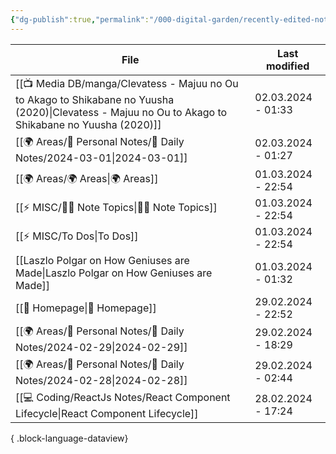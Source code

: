 ```yaml
---
{"dg-publish":true,"permalink":"/000-digital-garden/recently-edited-notes/","dgPassFrontmatter":true,"noteIcon":"3","created":"2023-12-14T09:05:52.599+05:30","updated":"2023-12-14T09:12:44.868+05:30"}
---
```


| File                                                                                                                                                    | Last modified      |
| ------------------------------------------------------------------------------------------------------------------------------------------------------- | ------------------ |
| [[📺 Media DB/manga/Clevatess - Majuu no Ou to Akago to Shikabane no Yuusha (2020)\|Clevatess - Majuu no Ou to Akago to Shikabane no Yuusha (2020)]] | 02.03.2024 - 01:33 |
| [[🌍 Areas/📧 Personal Notes/📓 Daily Notes/2024-03-01\|2024-03-01]]                                                                                 | 02.03.2024 - 01:27 |
| [[🌍 Areas/🌍 Areas\|🌍 Areas]]                                                                                                                      | 01.03.2024 - 22:54 |
| [[⚡ MISC/✍🏻 Note Topics\|✍🏻 Note Topics]]                                                                                                          | 01.03.2024 - 22:54 |
| [[⚡ MISC/To Dos\|To Dos]]                                                                                                                            | 01.03.2024 - 22:54 |
| [[Laszlo Polgar on How Geniuses are Made\|Laszlo Polgar on How Geniuses are Made]]                                                                   | 01.03.2024 - 01:32 |
| [[🏡 Homepage\|🏡 Homepage]]                                                                                                                         | 29.02.2024 - 22:52 |
| [[🌍 Areas/📧 Personal Notes/📓 Daily Notes/2024-02-29\|2024-02-29]]                                                                                 | 29.02.2024 - 18:29 |
| [[🌍 Areas/📧 Personal Notes/📓 Daily Notes/2024-02-28\|2024-02-28]]                                                                                 | 29.02.2024 - 02:44 |
| [[💻 Coding/ReactJs Notes/React Component Lifecycle\|React Component Lifecycle]]                                                                     | 28.02.2024 - 17:24 |

{ .block-language-dataview}